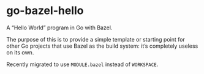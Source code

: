 # go-bazel-hello

A “Hello World” program in Go with Bazel.

The purpose of this is to provide a simple template or starting point
for other Go projects that use Bazel as the build system: it’s
completely useless on its own.

Recently migrated to use `MODULE.bazel` instead of `WORKSPACE`.
